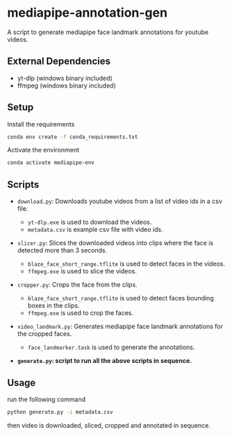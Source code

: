 # mediapipe-annotation-gen

A script to generate mediapipe face landmark annotations for youtube videos.

## External Dependencies

- yt-dlp (windows binary included)
- ffmpeg (windows binary included)

## Setup

Install the requirements

```bash
conda env create -f conda_requirements.txt
```

Activate the environment

```bash
conda activate mediapipe-env
```

## Scripts

- `download.py`: Downloads youtube videos from a list of video ids in a csv file.
    - `yt-dlp.exe` is used to download the videos.
    - `metadata.csv` is example csv file with video ids.

- `slicer.py`: Slices the downloaded videos into clips where the face is detected more than 3 seconds.
    - `blaze_face_short_range.tflite` is used to detect faces in the videos.
    - `ffmpeg.exe` is used to slice the videos.

- `cropper.py`: Crops the face from the clips.
    - `blaze_face_short_range.tflite` is used to detect faces bounding boxes in the clips.
    - `ffmpeg.exe` is used to crop the faces.

- `video_landmark.py`: Generates mediapipe face landmark annotations for the cropped faces.
    - `face_landmarker.task` is used to generate the annotations.

- **`generate.py`: script to run all the above scripts in sequence.**

## Usage

run the following command

```bash 
python generate.py -i metadata.csv
```

then video is downloaded, sliced, cropped and annotated in sequence.
